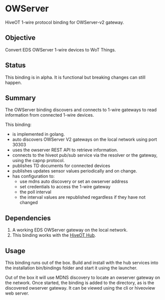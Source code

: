 # OWServer

HiveOT 1-wire protocol binding for OWServer-v2 gateway.


## Objective

Convert EDS OWServer 1-wire devices to WoT Things.

## Status

This binding is in alpha. It is functional but breaking changes can still happen.


## Summary

The OWServer binding discovers and connects to 1-wire gateways to read information from connected 1-wire devices. 

This binding:
* is implemented in golang.
* auto discovers OWServer V2 gateways on the local network using port 30303
* uses the owserver REST API to retrieve information.
* connects to the hiveot pub/sub service via the resolver or the gateway, using the capnp protocol.
* publishes TD documents for connected devices
* publishes updates sensor values periodically and on change.
* has configuration to:
  * use mdns auto discovery or set an owserver address  
  * set credentials to access the 1-wire gateway 
  * the poll interval 
  * the interval values are republished regardless if they have not changed


## Dependencies

1. A working EDS OWServer gateway on the local network. 
2. This binding works with the [HiveOT Hub](https://github.com/hiveot/hub).


## Usage

This binding runs out of the box. Build and install with the hub services into the installation bin/bindings folder and start it using the launcher.

Out of the box it will use MDNS discovery to locate an owserver gateway on the network. Once started, the binding is added to the directory, as is the discovered owserver gateway. It can be viewed using the cli or hiveoview web server.
